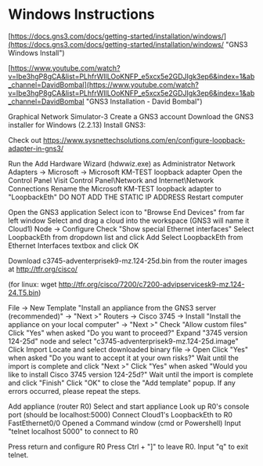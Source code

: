 # Windows Instructions

[https://docs.gns3.com/docs/getting-started/installation/windows/](https://docs.gns3.com/docs/getting-started/installation/windows/ "GNS3 Windows Install")

[https://www.youtube.com/watch?v=Ibe3hgP8gCA&list=PLhfrWIlLOoKNFP_e5xcx5e2GDJIgk3ep6&index=1&ab_channel=DavidBombal](https://www.youtube.com/watch?v=Ibe3hgP8gCA&list=PLhfrWIlLOoKNFP_e5xcx5e2GDJIgk3ep6&index=1&ab_channel=DavidBombal "GNS3 Installation - David Bombal")

Graphical Network Simulator-3
Create a GNS3 account
Download the GNS3 installer for Windows (2.2.13)
Install GNS3:

Check out https://www.sysnettechsolutions.com/en/configure-loopback-adapter-in-gns3/

Run the Add Hardware Wizard (hdwwiz.exe) as Administrator
Network Adapters -> Microsoft -> Microsoft KM-TEST loopback adapter
Open the Control Panel
Visit Control Panel\Network and Internet\Network Connections
Rename the Microsoft KM-TEST loopback adapter to "LoopbackEth"
DO NOT ADD THE STATIC IP ADDRESS
Restart computer

Open the GNS3 application
Select icon to "Browse End Devices" from far left window
Select and drag a cloud into the workspace (GNS3 will name it Cloud1)
Node -> Configure
Check "Show special Ethernet interfaces"
Select LoopbackEth from dropdown list and click Add 
Select LoopbackEth from Ethernet Interfaces textbox and click OK

Download c3745-adventerprisek9-mz.124-25d.bin from the router images at http://tfr.org/cisco/

(for linux: wget http://tfr.org/cisco/7200/c7200-advipservicesk9-mz.124-24.T5.bin)

File -> New Template
"Install an appliance from the GNS3 server (recommended)" -> "Next >"
Routers -> Cisco 3745 -> Install
"Install the appliance on your local computer"  -> "Next >"
Check "Allow custom files"
Click "Yes" when asked "Do you want to proceed?"
Expand "3745 version 124-25d" node and select "c3745-adventerprisek9-mz.124-25d.image"
Click Import
Locate and select downloaded binary file -> Open
Click "Yes" when asked "Do you want to accept it at your own risks?"
Wait until the import is complete and click "Next >"
Click "Yes" when asked "Would you like to install Cisco 3745 version 124-25d?"
Wait until the import is complete and click "Finish"
Click "OK" to close the "Add template" popup. If any errors occurred, please repeat the steps.

Add appliance (router R0)
Select and start appliance
Look up R0's console port (should be localhost:5000)
Connect Cloud1's LoopbackEth to R0 FastEthernet0/0
Opened a Command window (cmd or Powershell)
Input "telnet localhost 5000" to connect to R0

Press return and configure R0
Press Ctrl + "]" to leave R0.
Input "q" to exit telnet.
